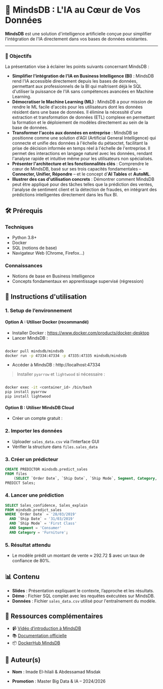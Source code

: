 # 🐘 MindsDB : L'IA au Cœur de Vos Données

**MindsDB** est une solution d'intelligence artificielle conçue pour simplifier l'intégration de l'IA directement dans vos bases de données existantes.

---

### 📌 Objectifs

La présentation vise à éclairer les points suivants concernant MindsDB :

* **Simplifier l'intégration de l'IA en Business Intelligence (BI)** : MindsDB rend l'IA accessible directement depuis les bases de données, permettant aux professionnels de la BI qui maîtrisent déjà le SQL d'utiliser la puissance de l'IA sans compétences avancées en Machine Learning.
* **Démocratiser le Machine Learning (ML)** : MindsDB a pour mission de rendre le ML facile d'accès pour les utilisateurs dont les données résident dans une base de données. Il élimine la nécessité d'une extraction et transformation de données (ETL) complexe en permettant la formation et le déploiement de modèles directement au sein de la base de données.
* **Transformer l'accès aux données en entreprise** : MindsDB se positionne comme une solution d'AGI (Artificial General Intelligence) qui connecte et unifie des données à l'échelle du pétaoctet, facilitant la prise de décision informée en temps réel à l'échelle de l'entreprise. Il permet des interactions en langage naturel avec les données, rendant l'analyse rapide et intuitive même pour les utilisateurs non spécialisés.
* **Présenter l'architecture et les fonctionnalités clés** : Comprendre le cœur de MindsDB, basé sur ses trois capacités fondamentales – **Connecter, Unifier, Répondre** – et le concept d'**AI Tables** et **AutoML**.
* **Illustrer des cas d'utilisation concrets** : Démontrer comment MindsDB peut être appliqué pour des tâches telles que la prédiction des ventes, l'analyse de sentiment client et la détection de fraudes, en intégrant des prédictions intelligentes directement dans les flux BI.

## 🛠️ Prérequis
### Techniques
- Python 3.8+
- Docker
- SQL (notions de base)
- Navigateur Web (Chrome, Firefox...)

### Connaissances
- Notions de base en Business Intelligence
- Concepts fondamentaux en apprentissage supervisé (régression)

## 🚀 Instructions d'utilisation

### 1. Setup de l’environnement
#### Option A : Utiliser Docker (recommandé)
- Installer Docker : https://www.docker.com/products/docker-desktop  
- Lancer MindsDB :
```bash

docker pull mindsdb/mindsdb
docker run -p 47334:47334 -p 47335:47335 mindsdb/mindsdb
```
- Accéder à MindsDB : http://localhost:47334

> Installer `pyarrow` et `lightwood` si nécessaire :
```bash

docker exec -it <container_id> /bin/bash
pip install pyarrow
pip install lightwood
```

#### Option B : Utiliser MindsDB Cloud
- Créer un compte gratuit :

### 2. Importer les données
- Uploader `sales_data.csv` via l’interface GUI
- Vérifier la structure dans `files.sales_data`

### 3. Créer un prédicteur
```sql
CREATE PREDICTOR mindsdb.predict_sales
FROM files
    (SELECT `Order Date`, `Ship Date`, `Ship Mode`, Segment, Category, Sales FROM sales_data)
PREDICT Sales;
```

### 4. Lancer une prédiction
```sql
SELECT Sales_confidence, Sales_explain
FROM mindsdb.predict_sales
WHERE `Order Date` = '28/03/2019'
  AND `Ship Date` = '31/03/2019'
  AND `Ship Mode` = 'First Class'
  AND Segment = 'Consumer'
  AND Category = 'Furniture';
```

### 5. Résultat attendu
- Le modèle prédit un montant de vente ≈ 292.72 $ avec un taux de confiance de 80%.

## 📊 Contenu
- **Slides** : Présentation expliquant le contexte, l’approche et les résultats.
- **Démo** : Fichier SQL complet avec les requêtes exécutées sur MindsDB.
- **Données** : Fichier `sales_data.csv` utilisé pour l'entraînement du modèle.

## 🔗 Ressources complémentaires
- 📹 [Vidéo d’introduction à MindsDB](https://youtu.be/D_BoVJeDGLw)
- 📚 [Documentation officielle](https://docs.mindsdb.com/mindsdb-connect)
- 📦 [DockerHub MindsDB](https://hub.docker.com/r/mindsdb/mindsdb)

## 👥 Auteur(s)
- **Nom** : Imade El-hilali & Abdessamad Misdak  

- **Promotion** : Master Big Data & IA – 2024/2026
